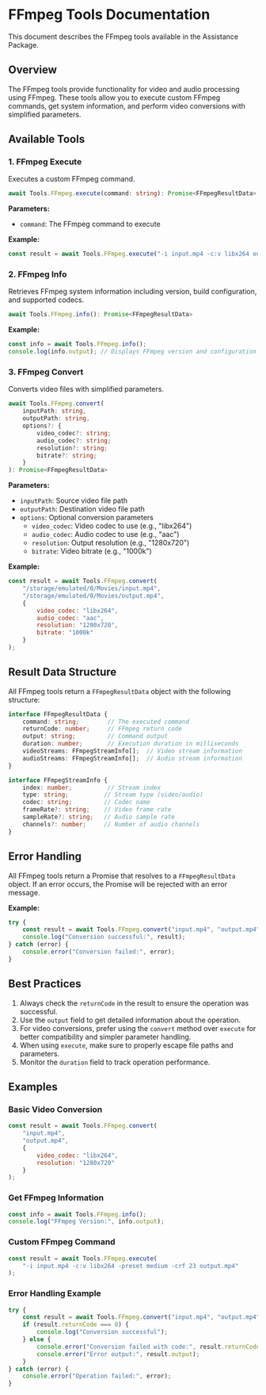 # FFmpeg Tools Documentation

This document describes the FFmpeg tools available in the Assistance Package.

## Overview

The FFmpeg tools provide functionality for video and audio processing using FFmpeg. These tools allow you to execute custom FFmpeg commands, get system information, and perform video conversions with simplified parameters.

## Available Tools

### 1. FFmpeg Execute

Executes a custom FFmpeg command.

```typescript
await Tools.FFmpeg.execute(command: string): Promise<FFmpegResultData>
```

**Parameters:**
- `command`: The FFmpeg command to execute

**Example:**
```javascript
const result = await Tools.FFmpeg.execute("-i input.mp4 -c:v libx264 output.mp4");
```

### 2. FFmpeg Info

Retrieves FFmpeg system information including version, build configuration, and supported codecs.

```typescript
await Tools.FFmpeg.info(): Promise<FFmpegResultData>
```

**Example:**
```javascript
const info = await Tools.FFmpeg.info();
console.log(info.output); // Displays FFmpeg version and configuration
```

### 3. FFmpeg Convert

Converts video files with simplified parameters.

```typescript
await Tools.FFmpeg.convert(
    inputPath: string,
    outputPath: string,
    options?: {
        video_codec?: string;
        audio_codec?: string;
        resolution?: string;
        bitrate?: string;
    }
): Promise<FFmpegResultData>
```

**Parameters:**
- `inputPath`: Source video file path
- `outputPath`: Destination video file path
- `options`: Optional conversion parameters
  - `video_codec`: Video codec to use (e.g., "libx264")
  - `audio_codec`: Audio codec to use (e.g., "aac")
  - `resolution`: Output resolution (e.g., "1280x720")
  - `bitrate`: Video bitrate (e.g., "1000k")

**Example:**
```javascript
const result = await Tools.FFmpeg.convert(
    "/storage/emulated/0/Movies/input.mp4",
    "/storage/emulated/0/Movies/output.mp4",
    {
        video_codec: "libx264",
        audio_codec: "aac",
        resolution: "1280x720",
        bitrate: "1000k"
    }
);
```

## Result Data Structure

All FFmpeg tools return a `FFmpegResultData` object with the following structure:

```typescript
interface FFmpegResultData {
    command: string;        // The executed command
    returnCode: number;     // FFmpeg return code
    output: string;         // Command output
    duration: number;       // Execution duration in milliseconds
    videoStreams: FFmpegStreamInfo[];  // Video stream information
    audioStreams: FFmpegStreamInfo[];  // Audio stream information
}

interface FFmpegStreamInfo {
    index: number;          // Stream index
    type: string;          // Stream type (video/audio)
    codec: string;         // Codec name
    frameRate?: string;    // Video frame rate
    sampleRate?: string;   // Audio sample rate
    channels?: number;     // Number of audio channels
}
```

## Error Handling

All FFmpeg tools return a Promise that resolves to a `FFmpegResultData` object. If an error occurs, the Promise will be rejected with an error message.

**Example:**
```javascript
try {
    const result = await Tools.FFmpeg.convert("input.mp4", "output.mp4");
    console.log("Conversion successful:", result);
} catch (error) {
    console.error("Conversion failed:", error);
}
```

## Best Practices

1. Always check the `returnCode` in the result to ensure the operation was successful.
2. Use the `output` field to get detailed information about the operation.
3. For video conversions, prefer using the `convert` method over `execute` for better compatibility and simpler parameter handling.
4. When using `execute`, make sure to properly escape file paths and parameters.
5. Monitor the `duration` field to track operation performance.

## Examples

### Basic Video Conversion
```javascript
const result = await Tools.FFmpeg.convert(
    "input.mp4",
    "output.mp4",
    {
        video_codec: "libx264",
        resolution: "1280x720"
    }
);
```

### Get FFmpeg Information
```javascript
const info = await Tools.FFmpeg.info();
console.log("FFmpeg Version:", info.output);
```

### Custom FFmpeg Command
```javascript
const result = await Tools.FFmpeg.execute(
    "-i input.mp4 -c:v libx264 -preset medium -crf 23 output.mp4"
);
```

### Error Handling Example
```javascript
try {
    const result = await Tools.FFmpeg.convert("input.mp4", "output.mp4");
    if (result.returnCode === 0) {
        console.log("Conversion successful");
    } else {
        console.error("Conversion failed with code:", result.returnCode);
        console.error("Error output:", result.output);
    }
} catch (error) {
    console.error("Operation failed:", error);
}
``` 